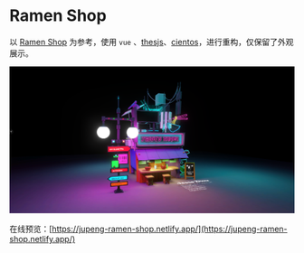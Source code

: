 # Ramen Shop

以 [Ramen Shop](https://jesse-zhou.com/) 为参考，使用 `vue` 、[thesjs](https://tresjs.org)、[cientos](https://cientos.tresjs.org/)，进行重构，仅保留了外观展示。

![ramen-shop](./public/reman-shop.png)

在线预览：[https://jupeng-ramen-shop.netlify.app/](https://jupeng-ramen-shop.netlify.app/)
